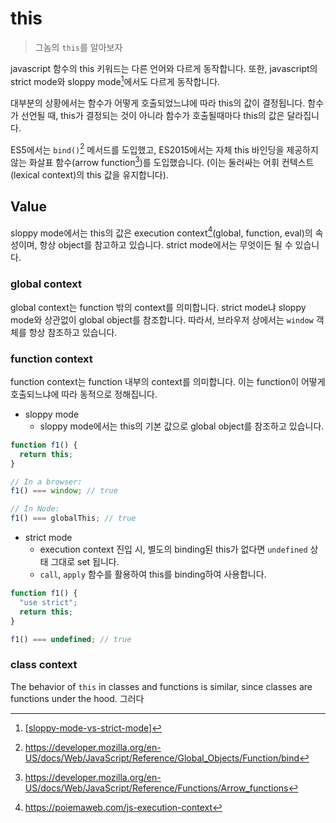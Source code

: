 # this

> 그놈의 `this`를 알아보자

javascript 함수의 this 키워드는 다른 언어와 다르게 동작합니다. 또한, javascript의 strict mode와 sloppy mode[^1]에서도 다르게 동작합니다.

대부분의 상황에서는 함수가 어떻게 호출되었느냐에 따라 this의 값이 결정됩니다. 함수가 선언될 때, this가 결정되는 것이 아니라 함수가 호출될때마다 this의 값은 달라집니다.

ES5에서는 `bind()`[^2] 메서드를 도입했고, ES2015에서는 자체 this 바인딩을 제공하지 않는 화살표 함수(arrow function[^3])를 도입했습니다. (이는 둘러싸는 어휘 컨텍스트(lexical context)의 this 값을 유지합니다).

## Value

sloppy mode에서는 this의 값은 execution context[^4](global, function, eval)의 속성이며, 항상 object를 참고하고 있습니다. strict mode에서는 무엇이든 될 수 있습니다.

### global context

global context는 function 밖의 context를 의미합니다. strict mode냐 sloppy mode와 상관없이 global object를 참조합니다. 따라서, 브라우저 상에서는 `window` 객체를 항상 참조하고 있습니다.

### function context

function context는 function 내부의 context를 의미합니다. 이는 function이 어떻게 호출되느냐에 따라 동적으로 정해집니다.

- sloppy mode
  - sloppy mode에서는 this의 기본 값으로 global object를 참조하고 있습니다.

```javascript
function f1() {
  return this;
}

// In a browser:
f1() === window; // true

// In Node:
f1() === globalThis; // true
```

- strict mode
  - execution context 진입 시, 별도의 binding된 this가 없다면 `undefined` 상태 그대로 set 됩니다.
  - `call`, `apply` 함수를 활용하여 this를 binding하여 사용합니다.

```javascript
function f1() {
  "use strict";
  return this;
}

f1() === undefined; // true
```

### class context

The behavior of `this` in classes and functions is similar, since classes are functions under the hood. 그러다

[^1]: [[sloppy-mode-vs-strict-mode]]
[^2]: https://developer.mozilla.org/en-US/docs/Web/JavaScript/Reference/Global_Objects/Function/bind
[^3]: https://developer.mozilla.org/en-US/docs/Web/JavaScript/Reference/Functions/Arrow_functions
[^4]: https://poiemaweb.com/js-execution-context

[//begin]: # "Autogenerated link references for markdown compatibility"
[sloppy-mode-vs-strict-mode]: sloppy-mode-vs-strict-mode "sloppy-mode-vs-strict-mode"
[//end]: # "Autogenerated link references"
